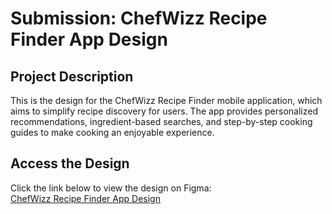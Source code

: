 # Submission: ChefWizz Recipe Finder App Design

## Project Description
This is the design for the ChefWizz Recipe Finder mobile application, which aims to simplify recipe discovery for users. The app provides personalized recommendations, ingredient-based searches, and step-by-step cooking guides to make cooking an enjoyable experience.


## Access the Design
Click the link below to view the design on Figma:  
[ChefWizz Recipe Finder App Design](https://www.figma.com/design/fKlbTkx5VuYuZHPRgSf7Lm/TNG-Assessment---Dibie-Natasha?node-id=3-411&t=aT0dlPS4ZJOuZLY8-1)

